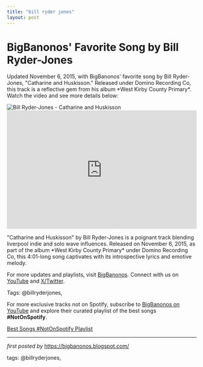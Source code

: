 ```yaml
---
title: "bill ryder jones"
layout: post
---
```

<!-- Post Title -->
<h1 >BigBanonos' Favorite Song by Bill Ryder-Jones</h1> <!-- Introductory Text -->
<p >Updated November 6, 2015, with BigBanonos' favorite song by Bill Ryder-Jones, "Catharine and Huskisson." Released under Domino Recording Co, this track is a reflective gem from his album *West Kirby County Primary*. Watch the video and see more details below:</p> <!-- Featured Image -->
<div > <img src="https://www.sunburnsout.com/wp-content/uploads/2015/11/bill-ryder-jones-Catharine-and-Huskisson.jpg" alt="Bill Ryder-Jones - Catharine and Huskisson" />
</div> <!-- YouTube Video Embed -->
<div > <iframe width="100%" height="315" src="https://www.youtube.com/embed/EELxIqztYwY" title="Catharine and Huskisson - Bill Ryder-Jones" frameborder="0" allow="accelerometer; autoplay; clipboard-write; encrypted-media; gyroscope; picture-in-picture; web-share" referrerpolicy="strict-origin-when-cross-origin" allowfullscreen></iframe>
</div> <!-- Song Information -->
<div > <p>"Catharine and Huskisson" by Bill Ryder-Jones is a poignant track blending liverpool indie and solo wave influences. Released on November 6, 2015, as part of the album *West Kirby County Primary* under Domino Recording Co, this 4:01-long song captivates with its introspective lyrics and emotive melody.</p>
</div> <!-- Footer Links -->
<div > <p>For more updates and playlists, visit <a href="https://bigbanonos.blogspot.com/" target="_blank">BigBanonos</a>. Connect with us on <a href="https://www.youtube.com/@BigBanonos" target="_blank">YouTube</a> and <a href="https://x.com/bigbanonos" target="_blank">X/Twitter</a>.</p>
</div> <!-- Tags -->
<p >Tags: @billryderjones,</p>


<!--Subscribe and Playlist Links-->
<div>
    <p>For more exclusive tracks not on Spotify, subscribe to <a href="https://www.youtube.com/@BigBanonos" target="_blank">BigBanonos on YouTube</a> and explore their curated playlist of the best songs <strong>#NotOnSpotify</strong>.</p>
    <p><a href="https://www.youtube.com/playlist?list=PLtuNtuTatqI0kFahUCbtbfenC_ET5O_tr" target="_blank">Best Songs #NotOnSpotify Playlist<br /></a></p></div>

<hr />

<p><em>first posted by</em> <a href="https://bigbanonos.blogspot.com/" rel="noopener" target="_new">https://bigbanonos.blogspot.com/</a></p>

<p>tags: @billryderjones,</p>
